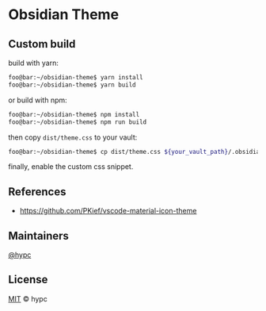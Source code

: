 # Obsidian Theme

## Custom build

build with yarn:

```bash
foo@bar:~/obsidian-theme$ yarn install
foo@bar:~/obsidian-theme$ yarn build
```

or build with npm:

```bash
foo@bar:~/obsidian-theme$ npm install
foo@bar:~/obsidian-theme$ npm run build
```

then copy `dist/theme.css` to your vault:

```bash
foo@bar:~/obsidian-theme$ cp dist/theme.css ${your_vault_path}/.obsidian/snippets/theme.css
```

finally, enable the custom css snippet.

## References

* https://github.com/PKief/vscode-material-icon-theme

## Maintainers

[@hypc](https://github.com/hypc)

## License

[MIT](https://github.com/hypc/obsidian-badgen/blob/master/LICENSE) © hypc
